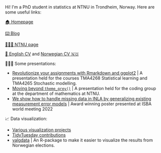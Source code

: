 
Hi! I'm a PhD student in statistics at NTNU in Trondheim, Norway. Here are some useful links:

[🏠 Homepage](https://emmaskarstein.github.io/)

[⌨️ Blog](https://emmaskarstein.github.io/blog.html)

[👩🏻‍💻 NTNU page](https://www.ntnu.no/ansatte/emma.s.skarstein)

[:page_with_curl: English CV](https://htmlpreview.github.io/?https://github.com/emmaSkarstein/resume_skarstein/blob/master/resume.html) and [Norwegian CV :norway:](https://htmlpreview.github.io/?https://github.com/emmaSkarstein/resume_skarstein/blob/master/cv_norsk.html)

👩🏻‍🏫 Some presentations:
  - [Revolutionize your assignments with Rmarkdown and ggplot2](https://emmaskarstein.github.io/tma4268_ggplot_rmarkdown) | A presentation held for the courses TMA4268 Statistical learning and TMA4265 Stochastic modelling.
  - [Moving beyond `theme_grey()`](https://emmaskarstein.github.io/Coding-group-presentation/#/) | A presentation held for the coding group at the department of mathematics at NTNU.
  - [We show how to handle missing data in INLA by generalizing existing measurement error models](https://github.com/emmaSkarstein/ISBA2022-Poster) | Award winning poster presented at ISBA world meeting 2022

📈 Data visualization: 
  - [Various visualization projects](https://github.com/emmaSkarstein/visualization_projects)
  - [TidyTuesday contributions](https://github.com/emmaSkarstein/tidytuesday)
  - [valgdata](https://github.com/emmaSkarstein/valgdata) | An R-package to make it easier to visualize the results from Norwegian elections.


